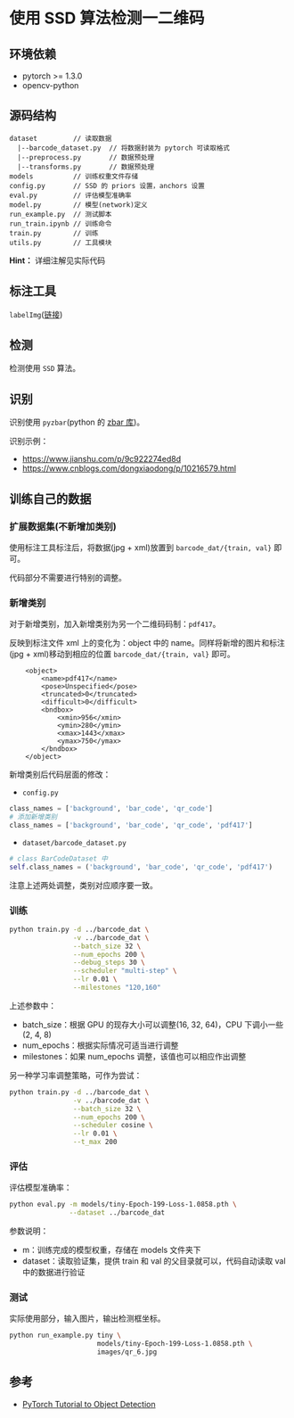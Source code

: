 # 使用 SSD 算法检测一二维码

## 环境依赖

* pytorch >= 1.3.0
* opencv-python

## 源码结构

```
dataset         // 读取数据
  |--barcode_dataset.py  // 将数据封装为 pytorch 可读取格式
  |--preprocess.py       // 数据预处理
  |--transforms.py       // 数据预处理
models          // 训练权重文件存储
config.py       // SSD 的 priors 设置，anchors 设置
eval.py         // 评估模型准确率
model.py        // 模型(network)定义
run_example.py  // 测试脚本
run_train.ipynb // 训练命令
train.py        // 训练
utils.py        // 工具模块
```

**Hint：** 详细注解见实际代码

## 标注工具

`labelImg`([链接](https://github.com/tzutalin/labelImg))

## 检测

检测使用 `SSD` 算法。

## 识别

识别使用 `pyzbar`(python 的 [zbar 库](https://pypi.org/project/pyzbar/))。

识别示例：

* https://www.jianshu.com/p/9c922274ed8d
* https://www.cnblogs.com/dongxiaodong/p/10216579.html

## 训练自己的数据

### 扩展数据集(不新增加类别)

使用标注工具标注后，将数据(jpg + xml)放置到 `barcode_dat/{train, val}` 即可。

代码部分不需要进行特别的调整。

### 新增类别

对于新增类别，加入新增类别为另一个二维码码制：`pdf417`。

反映到标注文件 xml 上的变化为：object 中的 name。同样将新增的图片和标注(jpg + xml)移动到相应的位置 `barcode_dat/{train, val}` 即可。

```
	<object>
		<name>pdf417</name>
		<pose>Unspecified</pose>
		<truncated>0</truncated>
		<difficult>0</difficult>
		<bndbox>
			<xmin>956</xmin>
			<ymin>280</ymin>
			<xmax>1443</xmax>
			<ymax>750</ymax>
		</bndbox>
	</object>
```

新增类别后代码层面的修改：

* `config.py`

```python
class_names = ['background', 'bar_code', 'qr_code']
# 添加新增类别
class_names = ['background', 'bar_code', 'qr_code', 'pdf417']
```

* `dataset/barcode_dataset.py`

```python
# class BarCodeDataset 中
self.class_names = ('background', 'bar_code', 'qr_code', 'pdf417')
```

注意上述两处调整，类别对应顺序要一致。

### 训练

```bash
python train.py -d ../barcode_dat \
                -v ../barcode_dat \
                --batch_size 32 \
                --num_epochs 200 \
                --debug_steps 30 \
                --scheduler "multi-step" \
                --lr 0.01 \
                --milestones "120,160"
```

上述参数中：

* batch_size：根据 GPU 的现存大小可以调整(16, 32, 64)，CPU 下调小一些(2, 4, 8)
* num_epochs：根据实际情况可适当进行调整
* milestones：如果 num_epochs 调整，该值也可以相应作出调整

另一种学习率调整策略，可作为尝试：

```bash
python train.py -d ../barcode_dat \
                -v ../barcode_dat \
                --batch_size 32 \
                --num_epochs 200 \
                --scheduler cosine \
                --lr 0.01 \
                --t_max 200
```

### 评估

评估模型准确率：

```bash
python eval.py -m models/tiny-Epoch-199-Loss-1.0858.pth \
               --dataset ../barcode_dat
```

参数说明：

* m：训练完成的模型权重，存储在 models 文件夹下
* dataset：读取验证集，提供 train 和 val 的父目录就可以，代码自动读取 val 中的数据进行验证

### 测试

实际使用部分，输入图片，输出检测框坐标。

```bash
python run_example.py tiny \
                      models/tiny-Epoch-199-Loss-1.0858.pth \
                      images/qr_6.jpg
```

## 参考

* [PyTorch Tutorial to Object Detection](https://github.com/sgrvinod/a-PyTorch-Tutorial-to-Object-Detection)
